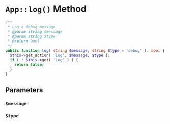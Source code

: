 # `App::log()` Method


```php
/**
 * Log a debug message
 * @param string $message
 * @param string $type
 * @return bool
 */
public function log( string $message, string $type = 'debug' ): bool {
  $this->get_action( 'log', $message, $type );
  if ( ! $this->get( 'log' ) ) {
    return false;
  }
}
```

## Parameters

### `$message`
### `$type`
